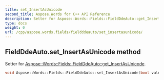 ```yaml
---
title: set_InsertAsUnicode
second_title: Aspose.Words for C++ API Reference
description: Setter for Aspose::Words::Fields::FieldDdeAuto::get_InsertAsUnicode. 
type: docs
weight: 0
url: /cpp/aspose.words.fields/fieldddeauto/set_insertasunicode/
---
```

## FieldDdeAuto.set_InsertAsUnicode method


Setter for [Aspose::Words::Fields::FieldDdeAuto::get_InsertAsUnicode](./get_insertasunicode/).

```cpp
void Aspose::Words::Fields::FieldDdeAuto::set_InsertAsUnicode(bool value)
```

